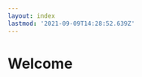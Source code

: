 ```yaml
---
layout: index
lastmod: '2021-09-09T14:28:52.639Z'
---
```

# Welcome

<!-- 
It seems that there is an iminent threat to your online activity and pressence.
Fair enough, however understanding the threats you face allows you to mitigate these. -->
